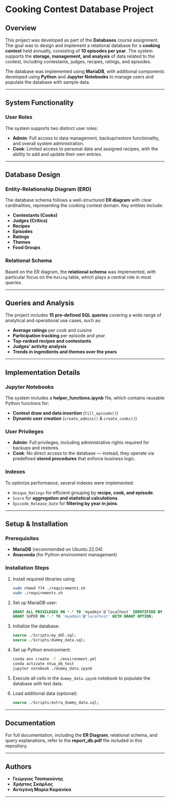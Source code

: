 # Cooking Contest Database Project

## Overview

This project was developed as part of the **Databases** course assignment. The goal was to design and implement a relational database for a **cooking contest** held annually, consisting of **10 episodes per year**. The system supports the **storage, management, and analysis** of data related to the contest, including contestants, judges, recipes, ratings, and episodes.

The database was implemented using **MariaDB**, with additional components developed using **Python** and **Jupyter Notebooks** to manage users and populate the database with sample data.

---

## System Functionality

### **User Roles**

The system supports two distinct user roles:

- **Admin**: Full access to data management, backup/restore functionality, and overall system administration.
- **Cook**: Limited access to personal data and assigned recipes, with the ability to add and update their own entries.

---

## **Database Design**

### **Entity-Relationship Diagram (ERD)**

The database schema follows a well-structured **ER diagram** with clear cardinalities, representing the cooking contest domain. Key entities include:

- **Contestants (Cooks)**
- **Judges (Critics)**
- **Recipes**
- **Episodes**
- **Ratings**
- **Themes**
- **Food Groups**

### **Relational Schema**

Based on the ER diagram, the **relational schema** was implemented, with particular focus on the `Rating` table, which plays a central role in most queries.

---

## **Queries and Analysis**

The project includes **15 pre-defined SQL queries** covering a wide range of analytical and operational use cases, such as:

- **Average ratings** per cook and cuisine
- **Participation tracking** per episode and year
- **Top-ranked recipes and contestants**
- **Judges’ activity analysis**
- **Trends in ingredients and themes over the years**

---

## **Implementation Details**

### **Jupyter Notebooks**

The system includes a **helper\_functions.ipynb** file, which contains reusable Python functions for:

- **Contest draw and data insertion** (`fill_episode()`)
- **Dynamic user creation** (`create_admins()` & `create_cooks()`)

### **User Privileges**

- **Admin**: Full privileges, including administrative rights required for backups and restores.
- **Cook**: No direct access to the database — instead, they operate via predefined **stored procedures** that enforce business logic.

### **Indexes**

To optimize performance, several indexes were implemented:

- `Unique_Ratings` for efficient grouping by **recipe, cook, and episode**.
- `Score` for **aggregation and statistical calculations**.
- `Episode_Release_Date` for **filtering by year in joins**.

---

## **Setup & Installation**

### **Prerequisites**

- **MariaDB** (recommended on Ubuntu 22.04)
- **Anaconda** (for Python environment management)

### **Installation Steps**

1. Install required libraries using:

   ```sh
   sudo chmod 774 ./requirements.sh
   sudo ./requirements.sh
   ```

2. Set up MariaDB user:

   ```sql
   GRANT ALL PRIVILEGES ON *.* TO `myadmin`@`localhost` IDENTIFIED BY 'password' WITH GRANT OPTION;
   GRANT SUPER ON *.* TO 'myadmin'@'localhost' WITH GRANT OPTION;
   ```

3. Initialize the database:

   ```sql
   source ./Scripts/my_ddl.sql;
   source ./Scripts/dummy_data.sql;
   ```

4. Set up Python environment:

   ```sh
   conda env create -f ./environment.yml
   conda activate ntua_db_test
   jupyter notebook ./dummy_data.ipynb
   ```

5. Execute all cells in the `dummy_data.ipynb` notebook to populate the database with test data.

6. Load additional data (optional):

   ```sql
   source ./Scripts/extra_dummy_data.sql;
   ```

---

## **Documentation**

For full documentation, including the **ER Diagram**, relational schema, and query explanations, refer to the **report\_db.pdf** file included in this repository.

---

## **Authors**

- **Γεώργιος Τσαπικούνης**
- **Χρήστος Σκάρλος**
- **Αντιγόνη Μαρία Καρανίκα**

---


